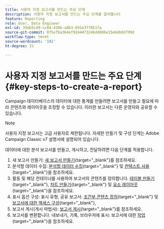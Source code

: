 ```yaml
---
title: 사용자 지정 보고서를 만드는 주요 단계
description: 사용자 지정 보고서를 만드는 주요 단계를 알아봅니다
feature: Reporting
role: User, Data Engineer
exl-id: 39ab5cd9-cc84-430b-a8b3-691e377851fa
source-git-commit: 0f5efba364ef924447324bdd806e15e6db8d799d
workflow-type: tm+mt
source-wordcount: '191'
ht-degree: 1%

---
```


# 사용자 지정 보고서를 만드는 주요 단계{#key-steps-to-create-a-report}

Campaign 데이터베이스의 데이터에 대한 통계를 만들려면 보고서를 만들고 필요에 따라 콘텐츠와 레이아웃을 조정할 수 있습니다. 이러한 보고서는 다른 운영자와 공유할 수 있습니다.

>[!NOTE]
>
>사용자 지정 보고서는 고급 사용자로 제한됩니다. 자세한 만들기 및 구성 단계는 Adobe Campaign Classic v7 설명서에 설명되어 있습니다.

데이터에 대한 분석 보고서를 만들고, 게시하고, 전달하려면 다음 단계를 적용합니다.

1. 새 보고서 만들기: [새 보고서 만들기](https://experienceleague.adobe.com/docs/campaign-classic/using/reporting/creating-new-reports/creating-a-new-report.html?lang=ko){target="_blank"}를 참조하세요.
1. 분석할 데이터 수집: [분석할 데이터 수집](https://experienceleague.adobe.com/docs/campaign-classic/using/reporting/creating-new-reports/collecting-data-to-analyze.html){target="_blank"} 및 [컨텍스트 사용](https://experienceleague.adobe.com/docs/campaign-classic/using/reporting/creating-new-reports/collecting-data-to-analyze.html){target="_blank"}을 참조하세요.
1. 활동 및 해당 컨테이너를 사용하여 보고서의 콘텐츠를 정의합니다. [테이블 만들기](https://experienceleague.adobe.com/docs/campaign-classic/using/reporting/creating-new-reports/creating-a-table.html){target="_blank"}, [차트 만들기](https://experienceleague.adobe.com/docs/campaign-classic/using/reporting/creating-new-reports/creating-a-chart.html?lang=ko){target="_blank"} 및 [요소 레이아웃](https://experienceleague.adobe.com/docs/campaign-classic/using/reporting/creating-new-reports/element-layout.html){target="_blank"}을 참조하세요.
1. 표시 옵션 구성: 표시 유형, 공유 보고서: [조건부 콘텐츠 정의](https://experienceleague.adobe.com/docs/campaign-classic/using/reporting/creating-new-reports/defining-a-conditional-content.html){target="_blank"} 및 [보고서에 대한 액세스 구성](https://experienceleague.adobe.com/docs/campaign-classic/using/reporting/creating-new-reports/configuring-access-to-the-report.html?lang=ko){target="_blank"},
1. 보고서 게시(게시 마법사): [보고서 게시](https://experienceleague.adobe.com/docs/campaign-classic/using/reporting/creating-new-reports/configuring-access-to-the-report.html#publishing-the-report){target="_blank"}를 참조하세요.
1. 보고서를 변환합니다. 내보내기, 기록, 브라우저에 표시: 보고서에 대한 [작업](https://experienceleague.adobe.com/docs/campaign-classic/using/reporting/creating-new-reports/actions-on-reports.html){target="_blank"}을 참조하세요.
